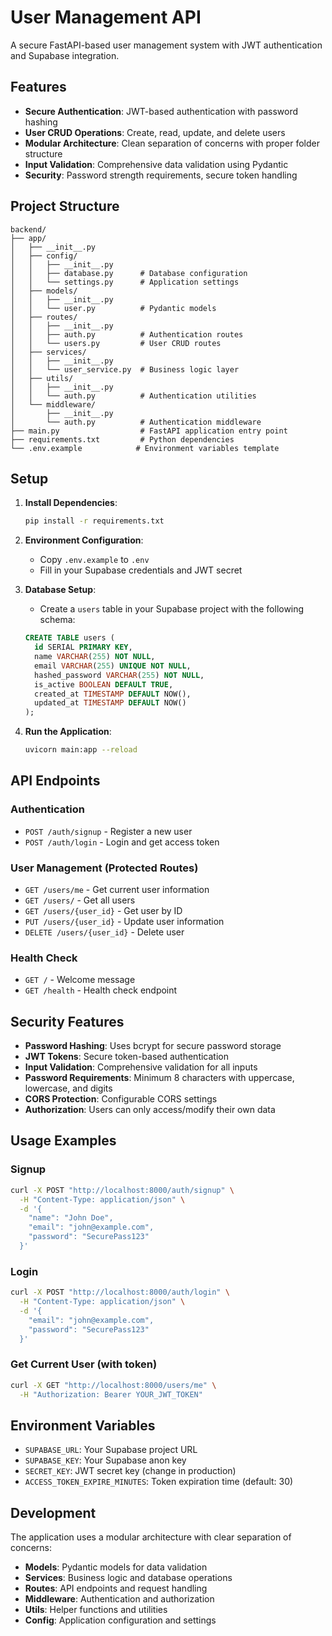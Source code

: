 # User Management API

A secure FastAPI-based user management system with JWT authentication and Supabase integration.

## Features

- **Secure Authentication**: JWT-based authentication with password hashing
- **User CRUD Operations**: Create, read, update, and delete users
- **Modular Architecture**: Clean separation of concerns with proper folder structure
- **Input Validation**: Comprehensive data validation using Pydantic
- **Security**: Password strength requirements, secure token handling

## Project Structure

```
backend/
├── app/
│   ├── __init__.py
│   ├── config/
│   │   ├── __init__.py
│   │   ├── database.py      # Database configuration
│   │   └── settings.py      # Application settings
│   ├── models/
│   │   ├── __init__.py
│   │   └── user.py          # Pydantic models
│   ├── routes/
│   │   ├── __init__.py
│   │   ├── auth.py          # Authentication routes
│   │   └── users.py         # User CRUD routes
│   ├── services/
│   │   ├── __init__.py
│   │   └── user_service.py  # Business logic layer
│   ├── utils/
│   │   ├── __init__.py
│   │   └── auth.py          # Authentication utilities
│   └── middleware/
│       ├── __init__.py
│       └── auth.py          # Authentication middleware
├── main.py                  # FastAPI application entry point
├── requirements.txt         # Python dependencies
└── .env.example            # Environment variables template
```

## Setup

1. **Install Dependencies**:
   ```bash
   pip install -r requirements.txt
   ```

2. **Environment Configuration**:
   - Copy `.env.example` to `.env`
   - Fill in your Supabase credentials and JWT secret

3. **Database Setup**:
   - Create a `users` table in your Supabase project with the following schema:
   ```sql
   CREATE TABLE users (
     id SERIAL PRIMARY KEY,
     name VARCHAR(255) NOT NULL,
     email VARCHAR(255) UNIQUE NOT NULL,
     hashed_password VARCHAR(255) NOT NULL,
     is_active BOOLEAN DEFAULT TRUE,
     created_at TIMESTAMP DEFAULT NOW(),
     updated_at TIMESTAMP DEFAULT NOW()
   );
   ```

4. **Run the Application**:
   ```bash
   uvicorn main:app --reload
   ```

## API Endpoints

### Authentication

- `POST /auth/signup` - Register a new user
- `POST /auth/login` - Login and get access token

### User Management (Protected Routes)

- `GET /users/me` - Get current user information
- `GET /users/` - Get all users
- `GET /users/{user_id}` - Get user by ID
- `PUT /users/{user_id}` - Update user information
- `DELETE /users/{user_id}` - Delete user

### Health Check

- `GET /` - Welcome message
- `GET /health` - Health check endpoint

## Security Features

- **Password Hashing**: Uses bcrypt for secure password storage
- **JWT Tokens**: Secure token-based authentication
- **Input Validation**: Comprehensive validation for all inputs
- **Password Requirements**: Minimum 8 characters with uppercase, lowercase, and digits
- **CORS Protection**: Configurable CORS settings
- **Authorization**: Users can only access/modify their own data

## Usage Examples

### Signup
```bash
curl -X POST "http://localhost:8000/auth/signup" \
  -H "Content-Type: application/json" \
  -d '{
    "name": "John Doe",
    "email": "john@example.com",
    "password": "SecurePass123"
  }'
```

### Login
```bash
curl -X POST "http://localhost:8000/auth/login" \
  -H "Content-Type: application/json" \
  -d '{
    "email": "john@example.com",
    "password": "SecurePass123"
  }'
```

### Get Current User (with token)
```bash
curl -X GET "http://localhost:8000/users/me" \
  -H "Authorization: Bearer YOUR_JWT_TOKEN"
```

## Environment Variables

- `SUPABASE_URL`: Your Supabase project URL
- `SUPABASE_KEY`: Your Supabase anon key
- `SECRET_KEY`: JWT secret key (change in production)
- `ACCESS_TOKEN_EXPIRE_MINUTES`: Token expiration time (default: 30)

## Development

The application uses a modular architecture with clear separation of concerns:

- **Models**: Pydantic models for data validation
- **Services**: Business logic and database operations
- **Routes**: API endpoints and request handling
- **Middleware**: Authentication and authorization
- **Utils**: Helper functions and utilities
- **Config**: Application configuration and settings
